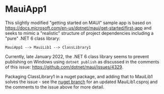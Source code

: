 # MauiApp1
This slightly modified "getting started on MAUI" sample app is based on
https://docs.microsoft.com/en-us/dotnet/maui/get-started/first-app
and seeks to mimic a "realistic" structure of project dependencies
including a "pure" .NET 6 class library:
```
MauiApp1 --> MauiLib1 --> ClassLibrary1
```
Currently, late January 2022, the .NET 6 class library seems to prevent
publishing on Windows using ```dotnet publish``` as discussed in the comments
of this issue: https://github.com/dotnet/maui/issues/4329.

Packaging ClassLibrary1 in a nuget package, and adding that to
MauiLib1 solves the issue - 
see the [nuget branch](https://github.com/Dbquity/MauiApp1/tree/nuget)
for an updated MauiLib1.csproj and the comments to the issue above for more detail.
